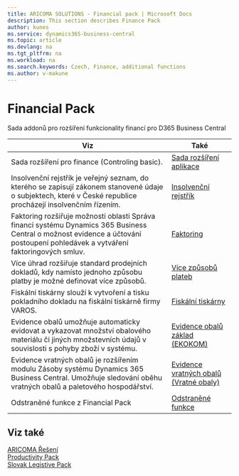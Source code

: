 ```yaml
---
title: ARICOMA SOLUTIONS - Financial pack | Microsoft Docs
description: This section describes Finance Pack
author: kunes
ms.service: dynamics365-business-central
ms.topic: article
ms.devlang: na
ms.tgt_pltfrm: na
ms.workload: na
ms.search.keywords: Czech, Finance, additional functions
ms.author: v-makune
---
```


# Financial Pack

Sada addonů pro rozšíření funkcionality financí pro D365 Business Central

|Viz|Také|  
|-|-| 
|Sada rozšíření pro finance (Controling basic).|[Sada rozšíření aplikace](controling-basic.md)|
|Insolvenční rejstřík je veřejný seznam, do kterého se zapisují zákonem stanovené údaje o subjektech, které v České republice procházejí insolvenčním řízením.|[Insolvenční rejstřík](insolvence-register.md)|
|Faktoring rozšiřuje možnosti oblasti Správa financí systému Dynamics 365 Business Central o možnost evidence a účtování postoupení pohledávek a vytváření faktoringových smluv.|[Faktoring](factoring.md)|
|Více úhrad rozšiřuje standard prodejních dokladů, kdy namísto jednoho způsobu platby je možné definovat více způsobů.|[Více způsobů plateb](multiple-payment-methods.md)|
|Fiskální tiskárny slouží k vytvoření a tisku pokladního dokladu na fiskální tiskárně firmy VAROS.|[Fiskální tiskárny](fiscal-printers.md)|
|Evidence obalů umožňuje automaticky evidovat a vykazovat množství obalového materiálu či jiných množstevních údajů v souvislosti s pohyby zboží v systému.|[Evidence obalů základ (EKOKOM)](pack-tracking-basic.md)|
|Evidence vratných obalů je rozšířením modulu Zásoby systému Dynamics 365 Business Central. Umožňuje sledování oběhu vratných obalů a paletového hospodářství.|[Evidence vratných obalů (Vratné obaly)](pack-tracking-return-packing.md)|
|Odstraněné funkce z Financial Pack|[Odstraněné funkce](fp-deprecated-features.md)

## Viz také
[ARICOMA Řešení](../index.md)  
[Productivity Pack](productivity-pack.md)    
[Slovak Legistive Pack](sk-legislative-pack.md)  
 
